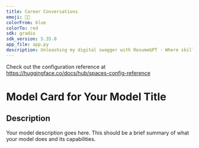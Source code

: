 ```yaml
---
title: Career Conversations
emoji: 👨‍💼
colorFrom: blue
colorTo: red
sdk: gradio
sdk_version: 5.35.0
app_file: app.py
description: Unleashing my digital swagger with ResumeGPT - Where skills go viral and experiences level up!
---
```


Check out the configuration reference at https://huggingface.co/docs/hub/spaces-config-reference

# Model Card for Your Model Title

## Description
Your model description goes here. This should be a brief summary of what your model does and its capabilities.